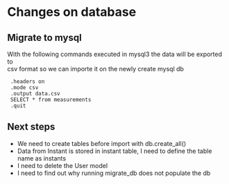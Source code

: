 # Changes on database
## Migrate to mysql
With the following commands executed in mysql3 the data will be exported to  
csv format so we can importe it on the newly create mysql db  

```
 .headers on  
 .mode csv  
 .output data.csv  
 SELECT * from measurements  
 .quit  
```
 
## Next steps
 - We need to create tables before import with db.create_all()
 - Data from Instant is stored in instant table, I need to define the table name as instants
 - I need to delete the User model
 - I need to find out why running migrate_db does not populate the db
